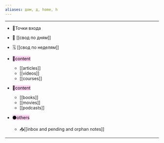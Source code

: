 ```yaml
---
aliases: дом, д, home, h
---
```

___
- 🚪Точки входа
- 📅 [[свод по дням]]
- 🗓️ [[свод по неделям]]

- <mark style="background: #FFB8EBA6;">👀content</mark>
	- [[articles]]
	- [[videos]]
	- [[courses]]
- <mark style="background: #FFB8EBA6;">👀content</mark>
	- [[books]]
	- [[movies]]
	- [[podcasts]]
- <mark style="background: #FFB8EBA6;">⚫others</mark>
	- 📥[[inbox and pending and orphan notes]]
___

